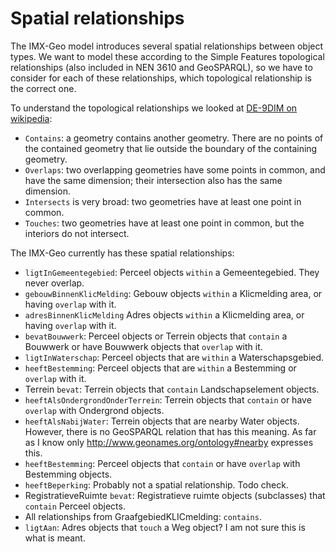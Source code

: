 # Spatial relationships

The IMX-Geo model introduces several spatial relationships between object types. We want to model these according to the Simple Features topological relationships (also included in NEN 3610 and GeoSPARQL), so we have to consider for each of these relationships, which topological relationship is the correct one. 

To understand the topological relationships we looked at [DE-9DIM on wikipedia](https://en.wikipedia.org/wiki/DE-9IM): 
- `Contains`: a geometry contains another geometry. There are no points of the contained geometry that lie outside the boundary of the containing geometry. 
- `Overlaps`: two overlapping geometries have some points in common, and have the same dimension; their intersection also has the same dimension. 
- `Intersects` is very broad: two geometries have at least one point in common. 
- `Touches`: two geometries have at least one point in common, but the interiors do not intersect.

The IMX-Geo currently has these spatial relationships:
- `ligtInGemeentegebied`: Perceel objects `within` a Gemeentegebied. They never overlap.
- `gebouwBinnenKlicMelding`: Gebouw objects `within` a Klicmelding area, or having `overlap` with it. 
- `adresBinnenKlicMelding` Adres objects `within` a Klicmelding area, or having `overlap` with it.
- `bevatBouwwerk`: Perceel objects or Terrein objects that `contain` a Bouwwerk or have Bouwwerk objects that `overlap` with it.
- `ligtInWaterschap`: Perceel objects that are `within` a Waterschapsgebied.
- `heeftBestemming`: Perceel objects that are `within` a Bestemming or `overlap` with it.
- Terrein `bevat`: Terrein objects that `contain` Landschapselement objects.
- `heeftAlsOndergrondOnderTerrein`: Terrein objects that `contain` or have `overlap` with Ondergrond objects. 
- `heeftAlsNabijWater`: Terrein objects that are nearby Water objects. However, there is no GeoSPARQL relation that has this meaning. As far as I know only http://www.geonames.org/ontology#nearby expresses this.
- `heeftBestemming`: Perceel objects that `contain` or have `overlap` with Bestemming objects. 
- `heeftBeperking`: Probably not a spatial relationship. Todo check.
- RegistratieveRuimte `bevat`: Registratieve ruimte objects (subclasses) that `contain` Perceel objects.
- All relationships from GraafgebiedKLICmelding: `contains`. 
- `ligtAan`: Adres objects that `touch` a Weg object? I am not sure this is what is meant.
